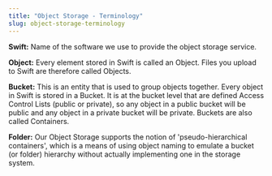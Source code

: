 ```yaml
---
title: "Object Storage - Terminology"
slug: object-storage-terminology
---
```



**Swift:** Name of the software we use to provide the object storage service.

**Object:** Every element stored in Swift is called an Object. Files you upload to Swift are therefore called Objects.

**Bucket:** This is an entity that is used to group objects together. Every object in Swift is stored in a Bucket. It is at the bucket level that are defined Access Control Lists (public or private), so any object in a public bucket will be public and any object in a private bucket will be private. Buckets are also called Containers.

**Folder:** Our Object Storage supports the notion of 'pseudo-hierarchical containers', which is a means of using object naming to emulate a bucket (or folder) hierarchy without actually implementing one in the storage system.
